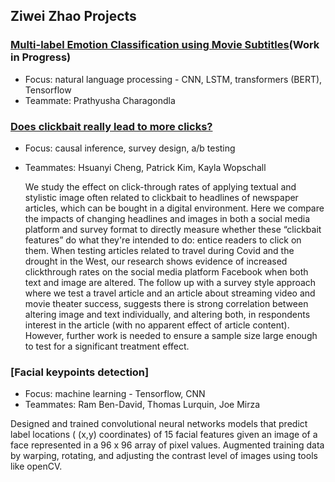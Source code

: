## Ziwei Zhao Projects

### [Multi-label Emotion Classification using Movie Subtitles](https://github.com/ziwei-z/w266-project)(Work in Progress)

- Focus: natural language processing - CNN, LSTM, transformers (BERT), Tensorflow
- Teammate: Prathyusha Charagondla

### [Does clickbait really lead to more clicks?](https://github.com/ziwei-z/w241-final-project)

- Focus: causal inference, survey design, a/b testing
- Teammates: Hsuanyi Cheng, Patrick Kim, Kayla Wopschall

    We study the effect on click-through rates of applying textual and stylistic image often related to clickbait to headlines of newspaper articles, which can be bought in a digital environment. Here we compare the impacts of changing headlines and images in both a social media platform and survey format to directly measure whether these “clickbait features” do what they're intended to do: entice readers to click on them. When testing articles related to travel during Covid and the drought in the West, our research shows evidence of increased clickthrough rates on the social media platform Facebook when both text and image are altered. The follow up with a survey style approach where we test a travel article and an article about streaming video and movie theater success, suggests there is strong correlation between altering image and text individually, and altering both, in respondents interest in the article (with no apparent effect of article content). However, further work is needed to ensure a sample size large enough to test for a significant treatment effect. 
    
### [Facial keypoints detection]

- Focus: machine learning - Tensorflow, CNN
- Teammates: Ram Ben-David, Thomas Lurquin, Joe Mirza

Designed and trained convolutional neural networks models that predict label locations ( (x,y) coordinates) of 15 facial features given an image of a face represented in a 96 x 96 array of pixel values. Augmented training data by warping, rotating, and adjusting the contrast level of images using tools like openCV. 
